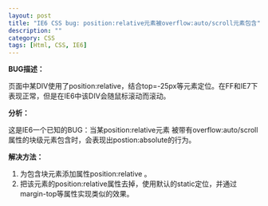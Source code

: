 ```yaml
---
layout: post
title: "IE6 CSS bug: position:relative元素被overflow:auto/scroll元素包含"
description: ""
category: CSS
tags: [Html, CSS, IE6]
---
```

**BUG描述：**

页面中某DIV使用了position:relative，结合top=-25px等元素定位。在FF和IE7下表现正常，但是在IE6中该DIV会随鼠标滚动而滚动。
 
**分析：**

这是IE6一个已知的BUG：当某position:relative元素 被带有overflow:auto/scroll属性的块级元素包含时，会表现出postion:absolute的行为。
 
**解决方法：**
1. 为包含块元素添加属性position:relative 。
2. 把该元素的position:relative属性去掉，使用默认的static定位，并通过margin-top等属性实现类似的效果。